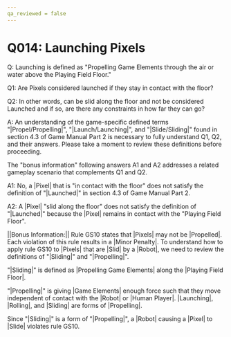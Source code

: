 ```yaml
---
qa_reviewed = false
---
```


# Q014: Launching Pixels

Q: Launching is defined as "Propelling Game Elements through the air or water above the Playing Field Floor." 

Q1: Are Pixels considered launched if they stay in contact with the floor? 

Q2: In other words, can be slid along the floor and not be considered Launched and if so, are there any constraints in how far they can go?

A: An understanding of the game-specific defined terms "|Propel/Propelling|", "|Launch/Launching|", and "|Slide/Sliding|" found in section 4.3 of Game Manual Part 2 is necessary to fully understand Q1, Q2, and their answers. Please take a moment to review these definitions before proceeding. 

The "bonus information" following answers A1 and A2 addresses a related gameplay scenario that complements Q1 and Q2.

A1: No, a |Pixel| that is "in contact with the floor" does not satisfy the definition of "|Launched|" in section 4.3 of Game Manual Part 2.

A2: A |Pixel| "slid along the floor" does not satisfy the definition of "|Launched|" because the |Pixel| remains in contact with the "Playing Field Floor".

||Bonus Information:|| Rule GS10 states that |Pixels| may not be |Propelled|. Each violation of this rule results in a |Minor Penalty|. To understand how to apply rule GS10 to |Pixels| that are |Slid| by a |Robot|, we need to review the definitions of "|Sliding|" and "|Propelling|".

"|Sliding|" is defined as |Propelling Game Elements| along the |Playing Field Floor|. 

"|Propelling|" is giving |Game Elements| enough force such that they move independent of contact with the |Robot| or |Human Player|. |Launching|, |Rolling|, and |Sliding| are forms of |Propelling|. 

Since "|Sliding|" is a form of "|Propelling|", a |Robot| causing a |Pixel| to |Slide| violates rule GS10.